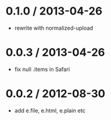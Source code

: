 
0.1.0 / 2013-04-26 
==================

  * rewrite with normalized-upload

0.0.3 / 2013-04-26 
==================

  * fix null .items in Safari

0.0.2 / 2012-08-30 
==================

  * add e.file, e.html, e.plain etc
